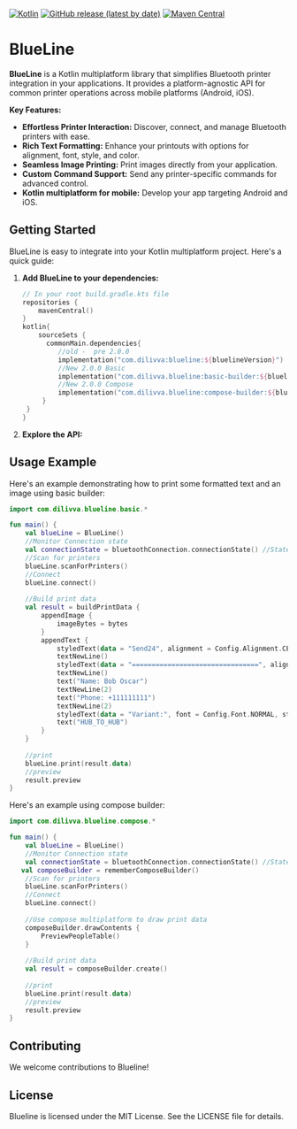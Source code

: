 [![Kotlin](https://img.shields.io/badge/kotlin-2.1.21-blue.svg?logo=kotlin)](http://kotlinlang.org)
[![GitHub release (latest by date)](https://img.shields.io/github/v/release/Dilivva/Blueline)](https://github.com/Dilivva/Blueline/releases)
[![Maven Central](https://img.shields.io/maven-central/v/com.dilivva/blueline.svg?label=Maven%20Central)](https://search.maven.org/search?q=g:%22com.dilivva%22%20AND%20a:%22blueline%22)

# BlueLine

**BlueLine** is a Kotlin multiplatform library that simplifies Bluetooth printer integration in your applications. It provides a platform-agnostic API for common printer operations across mobile platforms (Android, iOS).

**Key Features:**

* **Effortless Printer Interaction:** Discover, connect, and manage Bluetooth printers with ease.
* **Rich Text Formatting:** Enhance your printouts with options for alignment, font, style, and color.
* **Seamless Image Printing:** Print images directly from your application.
* **Custom Command Support:** Send any printer-specific commands for advanced control.
* **Kotlin multiplatform for mobile:** Develop your app targeting Android and iOS.

## Getting Started

BlueLine is easy to integrate into your Kotlin multiplatform project. Here's a quick guide:

1. **Add BlueLine to your dependencies:**

   ```kotlin
   // In your root build.gradle.kts file
   repositories {
       mavenCentral()
   }
   kotlin{
       sourceSets {
         commonMain.dependencies{
            //old -  pre 2.0.0
            implementation("com.dilivva:blueline:${bluelineVersion}")
            //New 2.0.0 Basic 
            implementation("com.dilivva.blueline:basic-builder:${bluelineVersion}")
            //New 2.0.0 Compose 
            implementation("com.dilivva.blueline:compose-builder:${bluelineVersion}")
        } 
    }
   }
   ```

2. **Explore the API:**

## Usage Example

Here's an example demonstrating how to print some formatted text and an image using basic builder:

```kotlin
import com.dilivva.blueline.basic.*

fun main() { 
    val blueLine = BlueLine()
    //Monitor Connection state
    val connectionState = bluetoothConnection.connectionState() //StateFlow<ConnectionState>
    //Scan for printers
    blueLine.scanForPrinters()
    //Connect
    blueLine.connect()
   
    //Build print data
    val result = buildPrintData {
        appendImage {
            imageBytes = bytes
        }
        appendText { 
            styledText(data = "Send24", alignment = Config.Alignment.CENTER, font = Config.Font.LARGE_2, style = Config.Style.BOLD)
            textNewLine()
            styledText(data = "================================", alignment =  Config.Alignment.CENTER, style = Config.Style.BOLD)
            textNewLine()
            text("Name: Bob Oscar")
            textNewLine(2)
            text("Phone: +111111111")
            textNewLine(2)
            styledText(data = "Variant:", font = Config.Font.NORMAL, style = Config.Style.BOLD)
            text("HUB_TO_HUB")
        }
    }
    
    //print
    blueLine.print(result.data)
    //preview
    result.preview
}
```

Here's an example using compose builder:

```kotlin
import com.dilivva.blueline.compose.*

fun main() { 
    val blueLine = BlueLine()
    //Monitor Connection state
    val connectionState = bluetoothConnection.connectionState() //StateFlow<ConnectionState>
   val composeBuilder = rememberComposeBuilder() 
    //Scan for printers
    blueLine.scanForPrinters()
    //Connect
    blueLine.connect()
   
    //Use compose multiplatform to draw print data
    composeBuilder.drawContents {
        PreviewPeopleTable()
    }
   
    //Build print data
    val result = composeBuilder.create()
    
    //print
    blueLine.print(result.data)
    //preview
    result.preview
}
```


## Contributing

We welcome contributions to Blueline!

## License

Blueline is licensed under the MIT License. See the LICENSE file for details.


